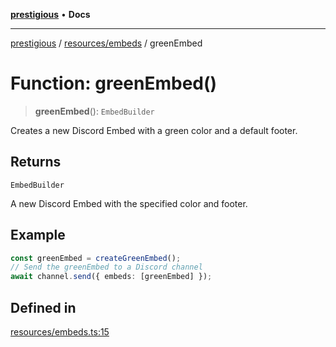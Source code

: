 [**prestigious**](../../../README.md) • **Docs**

***

[prestigious](../../../README.md) / [resources/embeds](../README.md) / greenEmbed

# Function: greenEmbed()

> **greenEmbed**(): `EmbedBuilder`

Creates a new Discord Embed with a green color and a default footer.

## Returns

`EmbedBuilder`

A new Discord Embed with the specified color and footer.

## Example

```typescript
const greenEmbed = createGreenEmbed();
// Send the greenEmbed to a Discord channel
await channel.send({ embeds: [greenEmbed] });
```

## Defined in

[resources/embeds.ts:15](https://github.com/LightBlueGamer/Prestigious/blob/0cab475f7a09d3ad5cc01bbd453a1ccfa07d4865/src/lib/resources/embeds.ts#L15)
